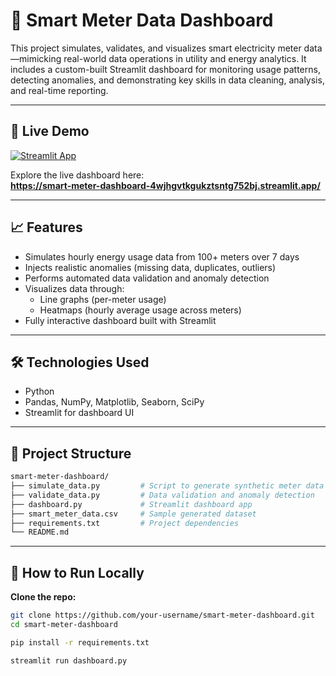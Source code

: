 # 🔌 Smart Meter Data Dashboard

This project simulates, validates, and visualizes smart electricity meter data—mimicking real-world data operations in utility and energy analytics. It includes a custom-built Streamlit dashboard for monitoring usage patterns, detecting anomalies, and demonstrating key skills in data cleaning, analysis, and real-time reporting.

---

## 🚀 Live Demo

[![Streamlit App](https://img.shields.io/badge/Streamlit-Live_App-success?style=flat&logo=streamlit&logoColor=white&labelColor=ff4b4b)](https://smart-meter-dashboard-4wjhgvtkgukztsntg752bj.streamlit.app/)

Explore the live dashboard here:  
**https://smart-meter-dashboard-4wjhgvtkgukztsntg752bj.streamlit.app/**

---

## 📈 Features

- Simulates hourly energy usage data from 100+ meters over 7 days
- Injects realistic anomalies (missing data, duplicates, outliers)
- Performs automated data validation and anomaly detection
- Visualizes data through:
  - Line graphs (per-meter usage)
  - Heatmaps (hourly average usage across meters)
- Fully interactive dashboard built with Streamlit

---

## 🛠 Technologies Used

- Python
- Pandas, NumPy, Matplotlib, Seaborn, SciPy
- Streamlit for dashboard UI

---

## 📁 Project Structure

```bash
smart-meter-dashboard/
├── simulate_data.py         # Script to generate synthetic meter data
├── validate_data.py         # Data validation and anomaly detection
├── dashboard.py             # Streamlit dashboard app
├── smart_meter_data.csv     # Sample generated dataset
├── requirements.txt         # Project dependencies
└── README.md
```

---

## 🔧 How to Run Locally

 **Clone the repo:**
   ```bash
   git clone https://github.com/your-username/smart-meter-dashboard.git
   cd smart-meter-dashboard

  pip install -r requirements.txt

  streamlit run dashboard.py
```
